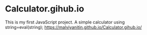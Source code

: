 # Calculator.gihub.io
This is my first JavaScript project. A simple calculator using string=eval(string);
https://malviyanitin.github.io/Calculator.gihub.io/
